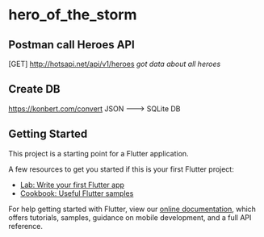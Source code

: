 # hero_of_the_storm

## Postman call Heroes API

[GET] http://hotsapi.net/api/v1/heroes
*got data about all heroes*

## Create DB

https://konbert.com/convert
JSON ---> SQLite DB 


## Getting Started

This project is a starting point for a Flutter application.

A few resources to get you started if this is your first Flutter project:

- [Lab: Write your first Flutter app](https://flutter.dev/docs/get-started/codelab)
- [Cookbook: Useful Flutter samples](https://flutter.dev/docs/cookbook)

For help getting started with Flutter, view our
[online documentation](https://flutter.dev/docs), which offers tutorials,
samples, guidance on mobile development, and a full API reference.
